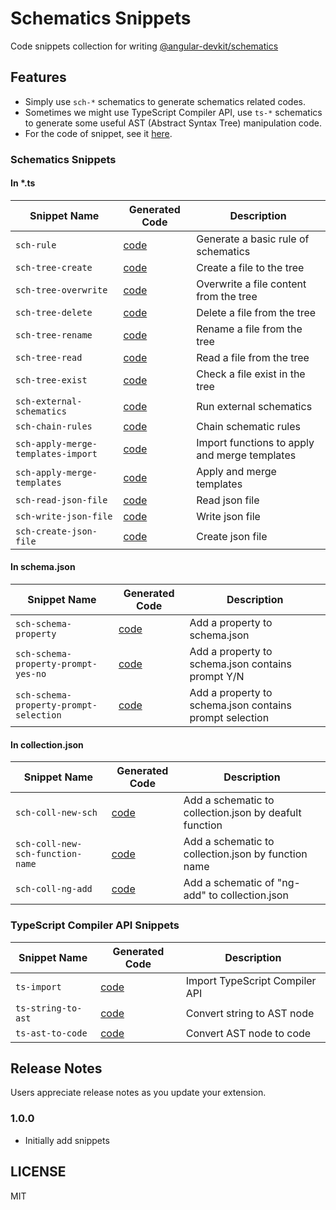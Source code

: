 # Schematics Snippets

Code snippets collection for writing [@angular-devkit/schematics](https://www.npmjs.com/package/@angular-devkit/schematics)

## Features

- Simply use `sch-*` schematics to generate schematics related codes.
- Sometimes we might use TypeScript Compiler API, use `ts-*` schematics to generate some useful AST (Abstract Syntax Tree) manipulation code.
- For the code of snippet, see it [here](docs/).

### Schematics Snippets

#### In \*.ts

<!-- Schematics Begin -->

| Snippet Name                       | Generated Code                                              | Description                                   |
| ---------------------------------- | ----------------------------------------------------------- | --------------------------------------------- |
| `sch-rule`                         | [code](docs/schematics/sch-rule.md)                         | Generate a basic rule of schematics           |
| `sch-tree-create`                  | [code](docs/schematics/sch-tree-create.md)                  | Create a file to the tree                     |
| `sch-tree-overwrite`               | [code](docs/schematics/sch-tree-overwrite.md)               | Overwrite a file content from the tree        |
| `sch-tree-delete`                  | [code](docs/schematics/sch-tree-delete.md)                  | Delete a file from the tree                   |
| `sch-tree-rename`                  | [code](docs/schematics/sch-tree-rename.md)                  | Rename a file from the tree                   |
| `sch-tree-read`                    | [code](docs/schematics/sch-tree-read.md)                    | Read a file from the tree                     |
| `sch-tree-exist`                   | [code](docs/schematics/sch-tree-exist.md)                   | Check a file exist in the tree                |
| `sch-external-schematics`          | [code](docs/schematics/sch-external-schematics.md)          | Run external schematics                       |
| `sch-chain-rules`                  | [code](docs/schematics/sch-chain-rules.md)                  | Chain schematic rules                         |
| `sch-apply-merge-templates-import` | [code](docs/schematics/sch-apply-merge-templates-import.md) | Import functions to apply and merge templates |
| `sch-apply-merge-templates`        | [code](docs/schematics/sch-apply-merge-templates.md)        | Apply and merge templates                     |
| `sch-read-json-file`               | [code](docs/schematics/sch-read-json-file.md)               | Read json file                                |
| `sch-write-json-file`              | [code](docs/schematics/sch-write-json-file.md)              | Write json file                               |
| `sch-create-json-file`             | [code](docs/schematics/sch-create-json-file.md)             | Create json file                              |

<!-- Schematics End -->

#### In schema.json

<!-- Schema Begin -->

| Snippet Name                           | Generated Code                                              | Description                                             |
| -------------------------------------- | ----------------------------------------------------------- | ------------------------------------------------------- |
| `sch-schema-property`                  | [code](docs/schema/sch-schema-property.md)                  | Add a property to schema.json                           |
| `sch-schema-property-prompt-yes-no`    | [code](docs/schema/sch-schema-property-prompt-yes-no.md)    | Add a property to schema.json contains prompt Y/N       |
| `sch-schema-property-prompt-selection` | [code](docs/schema/sch-schema-property-prompt-selection.md) | Add a property to schema.json contains prompt selection |

<!-- Schema End -->

#### In collection.json
<!-- Collection Begin -->

| Snippet Name                           | Generated Code                                              | Description                                             |
| -------------------------------------- | ----------------------------------------------------------- | ------------------------------------------------------- |
| `sch-coll-new-sch`                     | [code](docs/schema/sch-coll-new-sch.md)                     | Add a schematic to collection.json by deafult function  |
| `sch-coll-new-sch-function-name`       | [code](docs/schema/sch-coll-new-sch-function-name.md)       | Add a schematic to collection.json by function name     |
| `sch-coll-ng-add`                      | [code](docs/schema/sch-coll-ng-add.md)                      | Add a schematic of "ng-add" to collection.json          |

<!-- Collection End -->

### TypeScript Compiler API Snippets

<!-- TypeScript Begin -->

| Snippet Name       | Generated Code                              | Description                    |
| ------------------ | ------------------------------------------- | ------------------------------ |
| `ts-import`        | [code](docs/typescript/ts-import.md)        | Import TypeScript Compiler API |
| `ts-string-to-ast` | [code](docs/typescript/ts-string-to-ast.md) | Convert string to AST node     |
| `ts-ast-to-code`   | [code](docs/typescript/ts-ast-to-code.md)   | Convert AST node to code       |

<!-- TypeScript End -->

## Release Notes

Users appreciate release notes as you update your extension.

### 1.0.0

- Initially add snippets

## LICENSE

MIT
